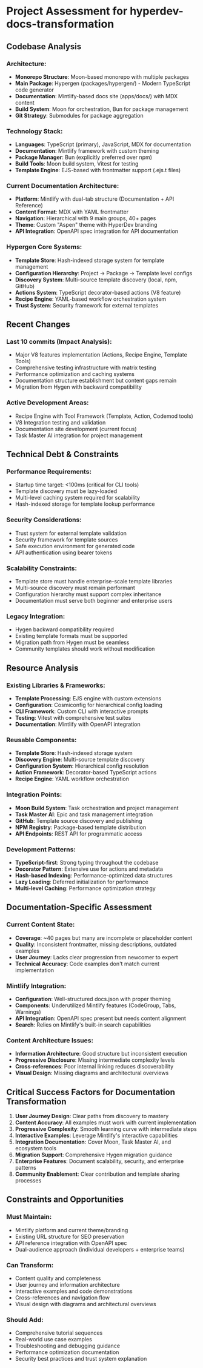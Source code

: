 # Project Assessment for hyperdev-docs-transformation

## Codebase Analysis

### **Architecture**: 
- **Monorepo Structure**: Moon-based monorepo with multiple packages
- **Main Package**: Hypergen (packages/hypergen/) - Modern TypeScript code generator
- **Documentation**: Mintlify-based docs site (apps/docs/) with MDX content
- **Build System**: Moon for orchestration, Bun for package management
- **Git Strategy**: Submodules for package aggregation

### **Technology Stack**: 
- **Languages**: TypeScript (primary), JavaScript, MDX for documentation
- **Documentation**: Mintlify framework with custom theming
- **Package Manager**: Bun (explicitly preferred over npm)
- **Build Tools**: Moon build system, Vitest for testing
- **Template Engine**: EJS-based with frontmatter support (.ejs.t files)

### **Current Documentation Architecture**:
- **Platform**: Mintlify with dual-tab structure (Documentation + API Reference)
- **Content Format**: MDX with YAML frontmatter
- **Navigation**: Hierarchical with 9 main groups, 40+ pages
- **Theme**: Custom "Aspen" theme with HyperDev branding
- **API Integration**: OpenAPI spec integration for API documentation

### **Hypergen Core Systems**:
- **Template Store**: Hash-indexed storage system for template management
- **Configuration Hierarchy**: Project → Package → Template level configs
- **Discovery System**: Multi-source template discovery (local, npm, GitHub)
- **Actions System**: TypeScript decorator-based actions (V8 feature)
- **Recipe Engine**: YAML-based workflow orchestration system
- **Trust System**: Security framework for external templates

## Recent Changes

### **Last 10 commits** (Impact Analysis):
- Major V8 features implementation (Actions, Recipe Engine, Template Tools)
- Comprehensive testing infrastructure with matrix testing
- Performance optimization and caching systems
- Documentation structure establishment but content gaps remain
- Migration from Hygen with backward compatibility

### **Active Development Areas**:
- Recipe Engine with Tool Framework (Template, Action, Codemod tools)
- V8 Integration testing and validation
- Documentation site development (current focus)
- Task Master AI integration for project management

## Technical Debt & Constraints

### **Performance Requirements**:
- Startup time target: <100ms (critical for CLI tools)
- Template discovery must be lazy-loaded
- Multi-level caching system required for scalability
- Hash-indexed storage for template lookup performance

### **Security Considerations**:
- Trust system for external template validation
- Security framework for template sources
- Safe execution environment for generated code
- API authentication using bearer tokens

### **Scalability Constraints**:
- Template store must handle enterprise-scale template libraries
- Multi-source discovery must remain performant
- Configuration hierarchy must support complex inheritance
- Documentation must serve both beginner and enterprise users

### **Legacy Integration**:
- Hygen backward compatibility required
- Existing template formats must be supported
- Migration path from Hygen must be seamless
- Community templates should work without modification

## Resource Analysis

### **Existing Libraries & Frameworks**:
- **Template Processing**: EJS engine with custom extensions
- **Configuration**: Cosmiconfig for hierarchical config loading
- **CLI Framework**: Custom CLI with interactive prompts
- **Testing**: Vitest with comprehensive test suites
- **Documentation**: Mintlify with OpenAPI integration

### **Reusable Components**:
- **Template Store**: Hash-indexed storage system
- **Discovery Engine**: Multi-source template discovery
- **Configuration System**: Hierarchical config resolution
- **Action Framework**: Decorator-based TypeScript actions
- **Recipe Engine**: YAML workflow orchestration

### **Integration Points**:
- **Moon Build System**: Task orchestration and project management
- **Task Master AI**: Epic and task management integration
- **GitHub**: Template source discovery and publishing
- **NPM Registry**: Package-based template distribution
- **API Endpoints**: REST API for programmatic access

### **Development Patterns**:
- **TypeScript-first**: Strong typing throughout the codebase
- **Decorator Pattern**: Extensive use for actions and metadata
- **Hash-based Indexing**: Performance-optimized data structures
- **Lazy Loading**: Deferred initialization for performance
- **Multi-level Caching**: Performance optimization strategy

## Documentation-Specific Assessment

### **Current Content State**:
- **Coverage**: ~40 pages but many are incomplete or placeholder content
- **Quality**: Inconsistent frontmatter, missing descriptions, outdated examples
- **User Journey**: Lacks clear progression from newcomer to expert
- **Technical Accuracy**: Code examples don't match current implementation

### **Mintlify Integration**:
- **Configuration**: Well-structured docs.json with proper theming
- **Components**: Underutilized Mintlify features (CodeGroup, Tabs, Warnings)
- **API Integration**: OpenAPI spec present but needs content alignment
- **Search**: Relies on Mintlify's built-in search capabilities

### **Content Architecture Issues**:
- **Information Architecture**: Good structure but inconsistent execution
- **Progressive Disclosure**: Missing intermediate complexity levels  
- **Cross-references**: Poor internal linking reduces discoverability
- **Visual Design**: Missing diagrams and architectural overviews

## Critical Success Factors for Documentation Transformation

1. **User Journey Design**: Clear paths from discovery to mastery
2. **Content Accuracy**: All examples must work with current implementation
3. **Progressive Complexity**: Smooth learning curve with intermediate steps
4. **Interactive Examples**: Leverage Mintlify's interactive capabilities
5. **Integration Documentation**: Cover Moon, Task Master AI, and ecosystem tools
6. **Migration Support**: Comprehensive Hygen migration guidance
7. **Enterprise Features**: Document scalability, security, and enterprise patterns
8. **Community Enablement**: Clear contribution and template sharing processes

## Constraints and Opportunities

### **Must Maintain**:
- Mintlify platform and current theme/branding
- Existing URL structure for SEO preservation  
- API reference integration with OpenAPI spec
- Dual-audience approach (individual developers + enterprise teams)

### **Can Transform**:
- Content quality and completeness
- User journey and information architecture
- Interactive examples and code demonstrations
- Cross-references and navigation flow
- Visual design with diagrams and architectural overviews

### **Should Add**:
- Comprehensive tutorial sequences
- Real-world use case examples
- Troubleshooting and debugging guidance
- Performance optimization documentation
- Security best practices and trust system explanation
